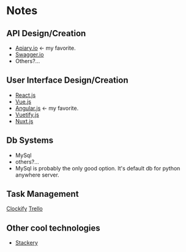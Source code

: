 # Notes

## API Design/Creation
- [Apiary.io](https://apiary.io/) <- my favorite.
- [Swagger.io](https://swagger.io/)
- Others?...
## User Interface Design/Creation
- [React.js](https://reactjs.org/)
- [Vue.js](https://vuejs.org/)
- [Angular.js](https://angular.io/) <- my favorite.
- [Vuetify.js](https://demos.creative-tim.com/vuetify-material-dashboard/#/dashboard?ref=vuetifyjs.com)
- [Nuxt.js](https://nuxtjs.org/)
## Db Systems
- MySql
- others?...
- MySql is probably the only good option.  It's default db for python anywhere server.
## Task Management
[Clockify](https://clockify.me/)
[Trello](https://trello.com/en-US)
## Other cool technologies
- [Stackery](https://www.stackery.io/)
